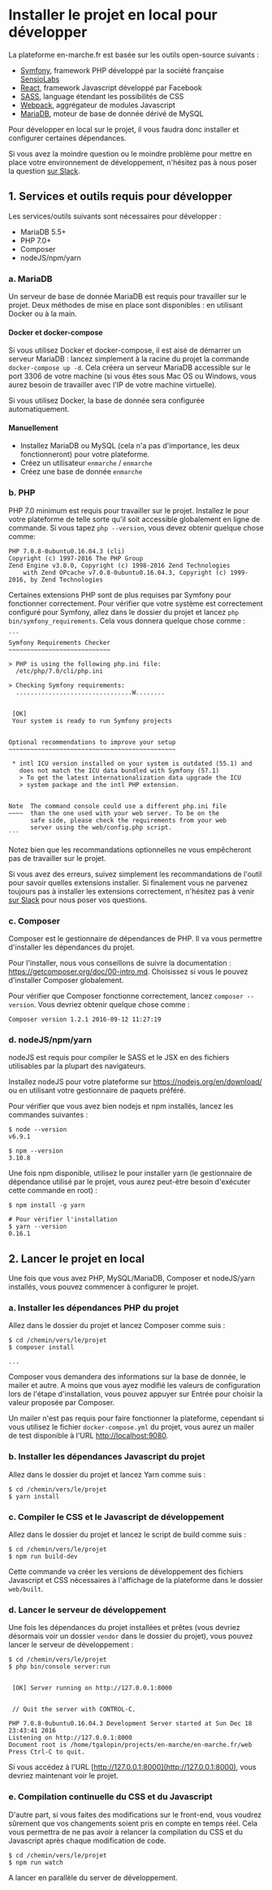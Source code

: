 # Installer le projet en local pour développer

La plateforme en-marche.fr est basée sur les outils open-source suivants :

- [Symfony](http://symfony.com/), framework PHP développé par la société française [SensioLabs](https://sensiolabs.com/fr)
- [React](https://facebook.github.io/react/), framework Javascript développé par Facebook
- [SASS](http://sass-lang.com/), language étendant les possibilités de CSS
- [Webpack](https://webpack.github.io/docs/), aggrégateur de modules Javascript
- [MariaDB](https://mariadb.org/), moteur de base de donnée dérivé de MySQL

Pour développer en local sur le projet, il vous faudra donc installer et configurer certaines dépendances.

Si vous avez la moindre question ou le moindre problème pour mettre en place votre environnement de développement,
n'hésitez pas à nous poser la question [sur Slack](https://slack.en-marche.fr).

## 1. Services et outils requis pour développer

Les services/outils suivants sont nécessaires pour développer :
 
- MariaDB 5.5+
- PHP 7.0+
- Composer
- nodeJS/npm/yarn

### a. MariaDB

Un serveur de base de donnée MariaDB est requis pour travailler sur le projet.
Deux méthodes de mise en place sont disponibles : en utilisant Docker ou à la main.

#### Docker et docker-compose

Si vous utilisez Docker et docker-compose, il est aisé de démarrer un serveur MariaDB : lancez simplement
à la racine du projet la commande `docker-compose up -d`. Cela créera un serveur MariaDB accessible sur
le port 3306 de votre machine (si vous êtes sous Mac OS ou Windows, vous aurez besoin de travailler
avec l'IP de votre machine virtuelle).

Si vous utilisez Docker, la base de donnée sera configurée automatiquement.

#### Manuellement

- Installez MariaDB ou MySQL (cela n'a pas d'importance, les deux fonctionneront) pour votre plateforme.
- Créez un utilisateur `enmarche` / `enmarche`
- Créez une base de donnée `enmarche`

### b. PHP

PHP 7.0 minimum est requis pour travailler sur le projet. Installez le pour votre plateforme de telle sorte qu'il
soit accessible globalement en ligne de commande. Si vous tapez `php --version`, vous devez obtenir quelque chose comme:

```
PHP 7.0.8-0ubuntu0.16.04.3 (cli)
Copyright (c) 1997-2016 The PHP Group
Zend Engine v3.0.0, Copyright (c) 1998-2016 Zend Technologies
    with Zend OPcache v7.0.8-0ubuntu0.16.04.3, Copyright (c) 1999-2016, by Zend Technologies
```

Certaines extensions PHP sont de plus requises par Symfony pour fonctionner correctement. Pour vérifier que votre
système est correctement configuré pour Symfony, allez dans le dossier du projet et lancez `php bin/symfony_requirements`.
Cela vous donnera quelque chose comme :
    
    ```
    Symfony Requirements Checker
    ~~~~~~~~~~~~~~~~~~~~~~~~~~~~
    
    > PHP is using the following php.ini file:
      /etc/php/7.0/cli/php.ini
    
    > Checking Symfony requirements:
      ................................W........
    
                                                  
     [OK]                                         
     Your system is ready to run Symfony projects 
                                                  
    
    Optional recommendations to improve your setup
    ~~~~~~~~~~~~~~~~~~~~~~~~~~~~~~~~~~~~~~~~~~~~~~
    
     * intl ICU version installed on your system is outdated (55.1) and
       does not match the ICU data bundled with Symfony (57.1)
       > To get the latest internationalization data upgrade the ICU
       > system package and the intl PHP extension.
    
    
    Note  The command console could use a different php.ini file
    ~~~~  than the one used with your web server. To be on the
          safe side, please check the requirements from your web
          server using the web/config.php script.
    ```

Notez bien que les recommandations optionnelles ne vous empêcheront pas de travailler sur le projet.

Si vous avez des erreurs, suivez simplement les recommandations de l'outil pour savoir quelles extensions
installer. Si finalement vous ne parvenez toujours pas à installer les extensions correctement, n'hésitez pas à
venir [sur Slack](https://slack.en-marche.fr) pour nous poser vos questions.

### c. Composer

Composer est le gestionnaire de dépendances de PHP. Il va vous permettre d'installer les dépendances du projet.

Pour l'installer, nous vous conseillons de suivre la documentation : https://getcomposer.org/doc/00-intro.md.
Choisissez si vous le pouvez d'installer Composer globalement.

Pour vérifier que Composer fonctionne correctement, lancez `composer --version`. Vous devriez obtenir quelque chose
comme :

```
Composer version 1.2.1 2016-09-12 11:27:19
```

### d. nodeJS/npm/yarn

nodeJS est requis pour compiler le SASS et le JSX en des fichiers utilisables par la plupart des navigateurs.

Installez nodeJS pour votre plateforme sur https://nodejs.org/en/download/ ou en utilisant votre gestionnaire de
paquets préféré.

Pour vérifier que vous avez bien nodejs et npm installés, lancez les commandes suivantes :

```
$ node --version
v6.9.1

$ npm --version
3.10.8
```

Une fois npm disponible, utilisez le pour installer yarn (le gestionnaire de dépendance utilisé par le projet,
vous aurez peut-être besoin d'exécuter cette commande en root) :

```
$ npm install -g yarn

# Pour vérifier l'installation
$ yarn --version
0.16.1
```

## 2. Lancer le projet en local

Une fois que vous avez PHP, MySQL/MariaDB, Composer et nodeJS/yarn installés, vous pouvez commencer à configurer le projet.

### a. Installer les dépendances PHP du projet

Allez dans le dossier du projet et lancez Composer comme suis :

```
$ cd /chemin/vers/le/projet
$ composer install

...
```

Composer vous demandera des informations sur la base de donnée, le mailer et autre. A moins que vous ayez modifié les
valeurs de configuration lors de l'étape d'installation, vous pouvez appuyer sur Entrée pour choisir la valeur proposée par
Composer.

Un mailer n'est pas requis pour faire fonctionner la plateforme, cependant si vous utilisez le fichier
`docker-compose.yml` du projet, vous aurez un mailer de test disponible à l'URL [http://localhost:9080](http://localhost:9080).

### b. Installer les dépendances Javascript du projet

Allez dans le dossier du projet et lancez Yarn comme suis :

```
$ cd /chemin/vers/le/projet
$ yarn install
```

### c. Compiler le CSS et le Javascript de développement

Allez dans le dossier du projet et lancez le script de build comme suis :

```
$ cd /chemin/vers/le/projet
$ npm run build-dev
```

Cette commande va créer les versions de développement des fichiers Javascript et CSS nécessaires à l'affichage
de la plateforme dans le dossier `web/built`.

### d. Lancer le serveur de développement

Une fois les dépendances du projet installées et prêtes (vous devriez désormais voir un dossier `vendor` dans le
dossier du projet), vous pouvez lancer le serveur de développement :

```
$ cd /chemin/vers/le/projet
$ php bin/console server:run


 [OK] Server running on http://127.0.0.1:8000


 // Quit the server with CONTROL-C.                                                                                     

PHP 7.0.8-0ubuntu0.16.04.3 Development Server started at Sun Dec 18 23:43:41 2016
Listening on http://127.0.0.1:8000
Document root is /home/tgalopin/projects/en-marche/en-marche.fr/web
Press Ctrl-C to quit.
```

Si vous accédez à l'URL [http://127.0.0.1:8000](http://127.0.0.1:8000), vous devriez maintenant voir le projet.

### e. Compilation continuelle du CSS et du Javascript

D'autre part, si vous faites des modifications sur le front-end, vous voudrez 
sûrement que vos changements soient pris en compte en temps réel. Cela vous 
permettra de ne pas avoir à relancer la compilation du CSS et du Javascript 
après chaque modification de code.

```
$ cd /chemin/vers/le/projet
$ npm run watch
```

A lancer en parallèle du server de développement.
